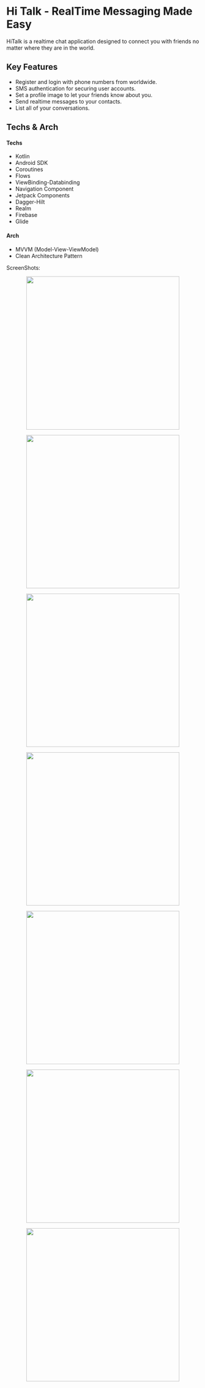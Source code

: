 # Hi Talk - RealTime Messaging Made Easy

HiTalk is a realtime chat application designed to connect you with friends no matter where they are in the world.


## Key Features

- Register and login with phone numbers from worldwide.
- SMS authentication for securing user accounts.
- Set a profile image to let your friends know about you.
- Send realtime messages to your contacts.
- List all of your conversations.

## Techs & Arch
#### Techs
- Kotlin
- Android SDK
- Coroutines
- Flows
- ViewBinding-Databinding
- Navigation Component
- Jetpack Components
- Dagger-Hilt
- Realm
- Firebase
- Glide

#### Arch
- MVVM (Model-View-ViewModel)
- Clean Architecture Pattern

ScreenShots:
<p align="center">
<img src="ss/signup.png" width="400" >
</p>

<p align="center">
<img src="ss/login.png" width="400" >
</p>

<p align="center">
<img src="ss/sms.png" width="400" >
</p>

<p align="center">
<img src="ss/conversations.png" width="400" >
</p>

<p align="center">
<img src="ss/contacts.png" width="400" >
</p>

<p align="center">
<img src="ss/chat.png" width="400" >
</p>

<p align="center">
<img src="ss/message_came.png" width="400" >
</p>

